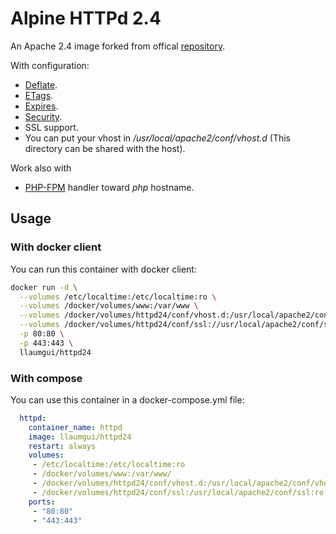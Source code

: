 # Alpine HTTPd 2.4
An Apache 2.4 image forked from offical [repository](https://store.docker.com/images/httpd).

With configuration:
* [Deflate](https://github.com/llaumgui/docker-images/tree/master/httpd/2.4/conf.d/deflate.conf).
* [ETags](https://github.com/llaumgui/docker-images/tree/master/httpd/2.4/conf.d/etags.conf).
* [Expires](https://github.com/llaumgui/docker-images/tree/master/httpd/2.4/conf.d/expires.conf).
* [Security](https://github.com/llaumgui/docker-images/tree/master/httpd/2.4/conf.d/security.conf).
* SSL support.
* You can put your vhost in _/usr/local/apache2/conf/vhost.d_ (This directory can be shared with the host).

Work also with
* [PHP-FPM](https://github.com/llaumgui/docker-images/tree/master/httpd/2.4/conf.d/php.conf) handler toward *php* hostname.

## Usage
### With docker client
You can run this container with docker client:
~~~bash
docker run -d \
  --volumes /etc/localtime:/etc/localtime:ro \
  --volumes /docker/volumes/www:/var/www \
  --volumes /docker/volumes/httpd24/conf/vhost.d:/usr/local/apache2/conf/vhost.d:ro \
  --volumes /docker/volumes/httpd24/conf/ssl://usr/local/apache2/conf/ssl:ro \
  -p 80:80 \
  -p 443:443 \
  llaumgui/httpd24
~~~

### With compose
You can use this container in a docker-compose.yml file:
~~~yaml
  httpd:
    container_name: httpd
    image: llaumgui/httpd24
    restart: always
    volumes:
     - /etc/localtime:/etc/localtime:ro
     - /docker/volumes/www:/var/www/
     - /docker/volumes/httpd24/conf/vhost.d:/usr/local/apache2/conf/vhost.d:ro
     - /docker/volumes/httpd24/conf/ssl:/usr/local/apache2/conf/ssl:ro
    ports:
     - "80:80"
     - "443:443"
~~~